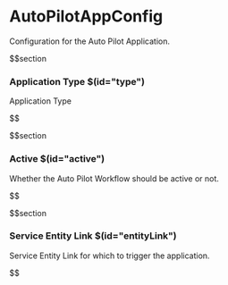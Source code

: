 # AutoPilotAppConfig

Configuration for the Auto Pilot Application.

$$section
### Application Type $(id="type")

Application Type

$$

$$section
### Active $(id="active")

Whether the Auto Pilot Workflow should be active or not.

$$

$$section
### Service Entity Link $(id="entityLink")

Service Entity Link for which to trigger the application.

$$